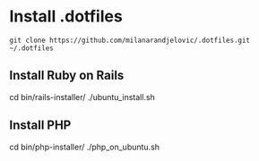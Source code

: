 # Install .dotfiles
```
git clone https://github.com/milanarandjelovic/.dotfiles.git ~/.dotfiles
```

## Install Ruby on Rails
cd bin/rails-installer/
./ubuntu_install.sh

## Install PHP
cd bin/php-installer/
./php_on_ubuntu.sh
